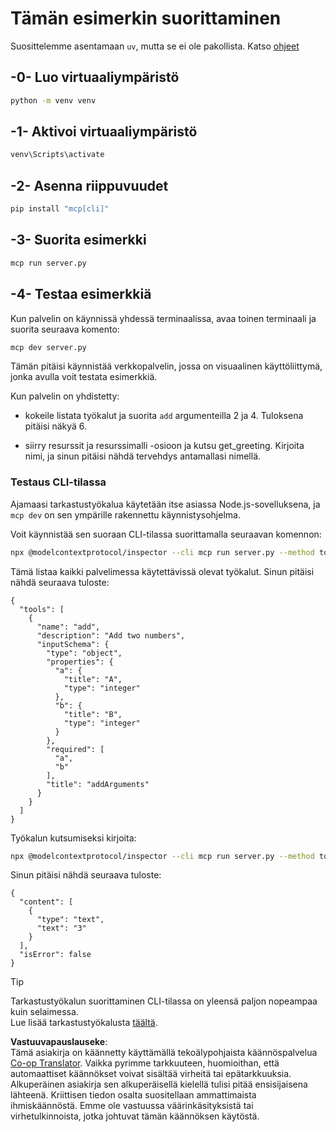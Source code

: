 <!--
CO_OP_TRANSLATOR_METADATA:
{
  "original_hash": "d26f746e21775c30b4d7ed97962b24df",
  "translation_date": "2025-08-18T16:14:31+00:00",
  "source_file": "03-GettingStarted/01-first-server/solution/python/README.md",
  "language_code": "fi"
}
-->
# Tämän esimerkin suorittaminen

Suosittelemme asentamaan `uv`, mutta se ei ole pakollista. Katso [ohjeet](https://docs.astral.sh/uv/#highlights)

## -0- Luo virtuaaliympäristö

```bash
python -m venv venv
```

## -1- Aktivoi virtuaaliympäristö

```bash
venv\Scripts\activate
```

## -2- Asenna riippuvuudet

```bash
pip install "mcp[cli]"
```

## -3- Suorita esimerkki

```bash
mcp run server.py
```

## -4- Testaa esimerkkiä

Kun palvelin on käynnissä yhdessä terminaalissa, avaa toinen terminaali ja suorita seuraava komento:

```bash
mcp dev server.py
```

Tämän pitäisi käynnistää verkkopalvelin, jossa on visuaalinen käyttöliittymä, jonka avulla voit testata esimerkkiä.

Kun palvelin on yhdistetty:

- kokeile listata työkalut ja suorita `add` argumenteilla 2 ja 4. Tuloksena pitäisi näkyä 6.

- siirry resurssit ja resurssimalli -osioon ja kutsu get_greeting. Kirjoita nimi, ja sinun pitäisi nähdä tervehdys antamallasi nimellä.

### Testaus CLI-tilassa

Ajamaasi tarkastustyökalua käytetään itse asiassa Node.js-sovelluksena, ja `mcp dev` on sen ympärille rakennettu käynnistysohjelma.

Voit käynnistää sen suoraan CLI-tilassa suorittamalla seuraavan komennon:

```bash
npx @modelcontextprotocol/inspector --cli mcp run server.py --method tools/list
```

Tämä listaa kaikki palvelimessa käytettävissä olevat työkalut. Sinun pitäisi nähdä seuraava tuloste:

```text
{
  "tools": [
    {
      "name": "add",
      "description": "Add two numbers",
      "inputSchema": {
        "type": "object",
        "properties": {
          "a": {
            "title": "A",
            "type": "integer"
          },
          "b": {
            "title": "B",
            "type": "integer"
          }
        },
        "required": [
          "a",
          "b"
        ],
        "title": "addArguments"
      }
    }
  ]
}
```

Työkalun kutsumiseksi kirjoita:

```bash
npx @modelcontextprotocol/inspector --cli mcp run server.py --method tools/call --tool-name add --tool-arg a=1 --tool-arg b=2
```

Sinun pitäisi nähdä seuraava tuloste:

```text
{
  "content": [
    {
      "type": "text",
      "text": "3"
    }
  ],
  "isError": false
}
```

> [!TIP]  
> Tarkastustyökalun suorittaminen CLI-tilassa on yleensä paljon nopeampaa kuin selaimessa.  
> Lue lisää tarkastustyökalusta [täältä](https://github.com/modelcontextprotocol/inspector).  

**Vastuuvapauslauseke**:  
Tämä asiakirja on käännetty käyttämällä tekoälypohjaista käännöspalvelua [Co-op Translator](https://github.com/Azure/co-op-translator). Vaikka pyrimme tarkkuuteen, huomioithan, että automaattiset käännökset voivat sisältää virheitä tai epätarkkuuksia. Alkuperäinen asiakirja sen alkuperäisellä kielellä tulisi pitää ensisijaisena lähteenä. Kriittisen tiedon osalta suositellaan ammattimaista ihmiskäännöstä. Emme ole vastuussa väärinkäsityksistä tai virhetulkinnoista, jotka johtuvat tämän käännöksen käytöstä.
